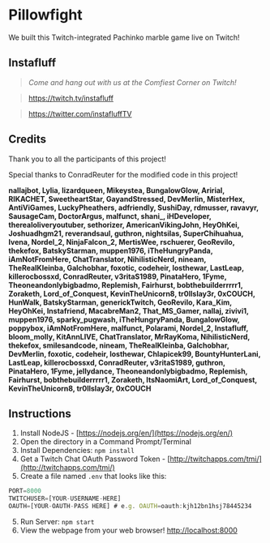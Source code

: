 # Pillowfight
We built this Twitch-integrated Pachinko marble game live on Twitch!

## Instafluff ##
> *Come and hang out with us at the Comfiest Corner on Twitch!*

> https://twitch.tv/instafluff

> https://twitter.com/instafluffTV

## Credits ##
Thank you to all the participants of this project!

Special thanks to ConradReuter for the modified code in this project!

**nallajbot, Lylia, lizardqueen, Mikeystea, BungalowGlow, Aririal, RIKACHET, SweetheartStar, GayandStressed, DevMerlin, MisterHex, AntiViGames, LuckyPheathers, adfriendly, SushiDay, rdmusser, ravavyr, SausageCam, DoctorArgus, malfunct, shani_, iHDeveloper, therealoliveryoutuber, sethorizer, AmericanVikingJohn, HeyOhKei, Joshuadhgm21, reverandsaul, guthron, nightsilas, SuperChihuahua, Ivena, Nordel_2, NinjaFalcon_2, MertisWee, rschuerer, GeoRevilo, thekefox, BatskyStarman, muppen1976, iTheHungryPanda, iAmNotFromHere, ChatTranslator, NihilisticNerd, nineam, TheRealKleinba, Galchobhar, foxotic, codeheir, losthewar, LastLeap, killerocbossxd, ConradReuter, v3ritaS1989, PinataHero, 1Fyme, Theoneandonlybigbadmo, Replemish, Fairhurst, bobthebuilderrrrr1, Zoraketh, Lord_of_Conquest, KevinTheUnicorn8, tr0llslay3r, 0xCOUCH, HunWalk, BatskyStarman, generickTwitch, GeoRevilo, Kara_Kim, HeyOhKei, Instafriend, MacabreMan2, That_MS_Gamer, nallaj, zivivi1, muppen1976, sparky_pugwash, iTheHungryPanda, BungalowGlow, poppybox, iAmNotFromHere, malfunct, Polarami, Nordel_2, Instafluff, bloom_molly, KitAnnLIVE, ChatTranslator, MrRayKoma, NihilisticNerd, thekefox, smilesandcode, nineam, TheRealKleinba, Galchobhar, DevMerlin, foxotic, codeheir, losthewar, Chlapicek99, BountyHunterLani, LastLeap, killerocbossxd, ConradReuter, v3ritaS1989, guthron, PinataHero, 1Fyme, jellydance, Theoneandonlybigbadmo, Replemish, Fairhurst, bobthebuilderrrrr1, Zoraketh, ItsNaomiArt, Lord_of_Conquest, KevinTheUnicorn8, tr0llslay3r, 0xCOUCH**

## Instructions ##

1. Install NodeJS - [https://nodejs.org/en/](https://nodejs.org/en/)
2. Open the directory in a Command Prompt/Terminal
3. Install Dependencies: `npm install`
4. Get a Twitch Chat OAuth Password Token - [http://twitchapps.com/tmi/](http://twitchapps.com/tmi/)
4. Create a file named `.env` that looks like this:
```javascript
PORT=8000
TWITCHUSER=[YOUR-USERNAME-HERE]
OAUTH=[YOUR-OAUTH-PASS HERE] # e.g. OAUTH=oauth:kjh12bn1hsj78445234
```
5. Run Server: `npm start`
6. View the webpage from your web browser! [http://localhost:8000](http://localhost:8000)
